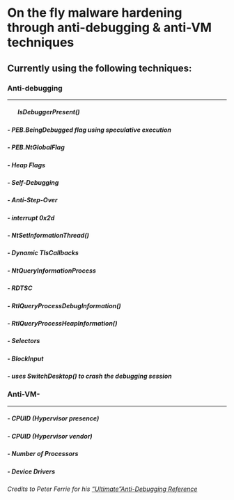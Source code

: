 # On the fly malware hardening through anti-debugging & anti-VM techniques
 
## Currently using the following techniques:<br />
### Anti-debugging<br />
___
##### <ul>__IsDebuggerPresent()__
##### - PEB.BeingDebugged flag using speculative execution<br />
##### - PEB.NtGlobalFlag<br />
##### - Heap Flags<br />
##### - Self-Debugging<br />
##### - Anti-Step-Over<br />
##### - interrupt 0x2d<br />
##### - NtSetInformationThread()<br />
##### - Dynamic TlsCallbacks<br />
##### - NtQueryInformationProcess<br />
##### - RDTSC<br />
##### - RtlQueryProcessDebugInformation()<br />
##### - RtlQueryProcessHeapInformation()<br />
##### - Selectors<br />
##### - BlockInput<br />
##### - uses SwitchDesktop() to crash the debugging session<br />
### Anti-VM-<br />
___
##### - CPUID (Hypervisor presence)<br />
##### - CPUID (Hypervisor vendor)<br />
##### - Number of Processors<br />
##### - Device Drivers<br />


_Credits to Peter Ferrie for his [“Ultimate”Anti-Debugging Reference](http://pferrie.host22.com/papers/antidebug.pdf)_
